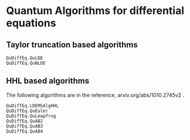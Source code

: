 # Quantum Algorithms for differential equations

## Taylor truncation based algorithms

```@docs
QuDiffEq.QuLDE
QuDiffEq.QuNLDE
```
## HHL based algorithms
The following algorithms are in the reference, arxiv.org/abs/1010.2745v2 .

```@docs
QuDiffEq.LDEMSAlgHHL
QuDiffEq.QuEuler
QuDiffEq.QuLeapfrog
QuDiffEq.QuAB2
QuDiffEq.QuAB3
QuDiffEq.QuAB4
```
